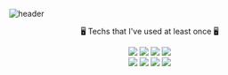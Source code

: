 ![header](https://capsule-render.vercel.app/api?type=cylinder&color=FFFF99&height=150&animation=fadeIn&section=header&text=YuBeen🐾&fontSize=50)

<p align="center"> 🖥 Techs that I've used at least once 🖥 </p>

<p align="center"><img src="https://img.shields.io/badge/Python-3766AB?style=&logo=Python&logoColor=white"> <img src="https://img.shields.io/badge/C-A8B9CC?style=&logo=C&logoColor=white"> <img src=https://img.shields.io/badge/C++-00599C?style=&logo=C%2B%2B&logoColor=white"> <img src=https://img.shields.io/badge/Java-007396?style=&logo=Java&logoColor=white"><br>
<img src=https://img.shields.io/badge/JavaScript-F7DF1E?style=&logo=JavaScript&logoColor=white"> <img src=https://img.shields.io/badge/CSS3-1572B6?style=&logo=CSS3&logoColor=white"> <img src=https://img.shields.io/badge/Linux-FCC624?style=&logo=Linux&logoColor=white"> <img src=https://img.shields.io/badge/MySQL-FCC624?style=&logo=MySQL&logoColor=white">
</p>
